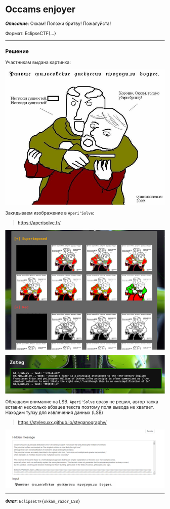 # Occams enjoyer

***Описание***: Оккам! Положи бритву! Пожалуйста!

Формат: EclipseCTF{...}

---
### Решение

Участникам выдана картинка:

![ScreenShot](../screenshots/Okam-1.png)

Закидываем изображение в `Aperi'Solve`:

>https://aperisolve.fr/

![ScreenShot](../screenshots/Okam-2.png)

![ScreenShot](../screenshots/Okam-3.png)

Обращаем внимание на LSB. `Aperi'Solve` сразу не решил, автор таска вставил несколько абзацев текста поэтому поля вывода не хватает. Находим тулзу для извлечения данных (LSB)

>https://stylesuxx.github.io/steganography/

![ScreenShot](../screenshots/Okam-4.png)

---

***Флаг***: `EclipseCTF{okkam_razor_LSB}`